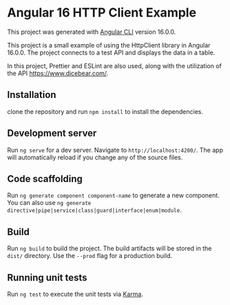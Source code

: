 # Angular 16 HTTP Client Example

This project was generated with [Angular CLI]("http.//angular.io") version 16.0.0.

This project is a small example of using the HttpClient library in Angular 16.0.0. The project connects to a test API and displays the data in a table.

In this project, Prettier and ESLint are also used, along with the utilization of the API https://www.dicebear.com/.

## Installation
clone the repository and run `npm install` to install the dependencies.

## Development server

Run `ng serve` for a dev server. Navigate to `http://localhost:4200/`. The app will automatically reload if you change any of the source files.

## Code scaffolding

Run `ng generate component component-name` to generate a new component. You can also use `ng generate directive|pipe|service|class|guard|interface|enum|module`.

## Build

Run `ng build` to build the project. The build artifacts will be stored in the `dist/` directory. Use the `--prod` flag for a production build.

## Running unit tests

Run `ng test` to execute the unit tests via [Karma]("https://karma-runner.github.io").





